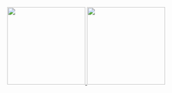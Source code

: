 <div align="">
  <a href="https://github.com/robertodesilva">
  <img widht="45%" height="180" src="https://github-readme-stats.vercel.app/api?username=robertodesilva&show_icons=true&theme=dark&include_all_commits=true&count_private=true"/>
  <img widht="45%" height="180" src="https://github-readme-stats.vercel.app/api/top-langs/?username=robertodesilva&layout=compact&langs_count=7&theme=dark"/>
</div>
